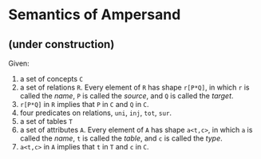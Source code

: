# Semantics of Ampersand

## \(under construction\)

Given:  
1. a set of concepts `C`  
2. a set of relations `R`. Every element of `R` has shape `r[P*Q]`, in which `r` is called the _name_, `P` is called the _source_, and `Q` is called the _target_.  
3. `r[P*Q]` in `R` implies that `P` in `C` and `Q` in `C`.  
4. four predicates on relations, `uni`, `inj`, `tot`, `sur`.  
5. a set of tables `T`  
6. a set of attributes `A`. Every element of `A` has shape `a<t,c>`, in which `a` is called the _name_, `t` is called the _table_, and `c` is called the _type_.  
7. `a<t,c>` in `A` implies that `t` in `T` and `c` in `C`.



